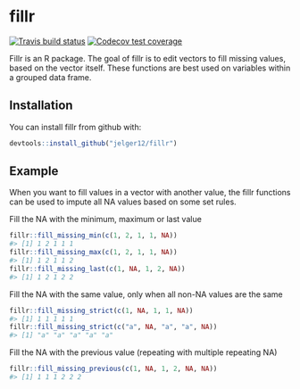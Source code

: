 
<!-- README.md is generated from README.Rmd. Please edit that file -->

# fillr

<!-- badges: start -->

[![Travis build
status](https://travis-ci.org/jelger12/fillr.svg?branch=master)](https://travis-ci.org/jelger12/fillr)
[![Codecov test
coverage](https://codecov.io/gh/jelger12/fillr/branch/master/graph/badge.svg)](https://codecov.io/gh/jelger12/fillr?branch=master)

<!-- badges: end -->

Fillr is an R package. The goal of fillr is to edit vectors to fill
missing values, based on the vector itself. These functions are best
used on variables within a grouped data frame.

## Installation

You can install fillr from github with:

``` r
devtools::install_github("jelger12/fillr")
```

## Example

When you want to fill values in a vector with another value, the fillr
functions can be used to impute all NA values based on some set rules.

Fill the NA with the minimum, maximum or last value

``` r
fillr::fill_missing_min(c(1, 2, 1, 1, NA))
#> [1] 1 2 1 1 1
fillr::fill_missing_max(c(1, 2, 1, 1, NA))
#> [1] 1 2 1 1 2
fillr::fill_missing_last(c(1, NA, 1, 2, NA))
#> [1] 1 2 1 2 2
```

Fill the NA with the same value, only when all non-NA values are the
same

``` r
fillr::fill_missing_strict(c(1, NA, 1, 1, NA))
#> [1] 1 1 1 1 1
fillr::fill_missing_strict(c("a", NA, "a", "a", NA))
#> [1] "a" "a" "a" "a" "a"
```

Fill the NA with the previous value (repeating with multiple repeating
NA)

``` r
fillr::fill_missing_previous(c(1, NA, 1, 2, NA, NA))
#> [1] 1 1 1 2 2 2
```
